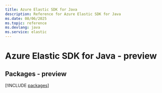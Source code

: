 ```yaml
---
title: Azure Elastic SDK for Java
description: Reference for Azure Elastic SDK for Java
ms.date: 08/06/2025
ms.topic: reference
ms.devlang: java
ms.service: elastic
---
```

# Azure Elastic SDK for Java - preview
## Packages - preview
[!INCLUDE [packages](elastic-index.md)]